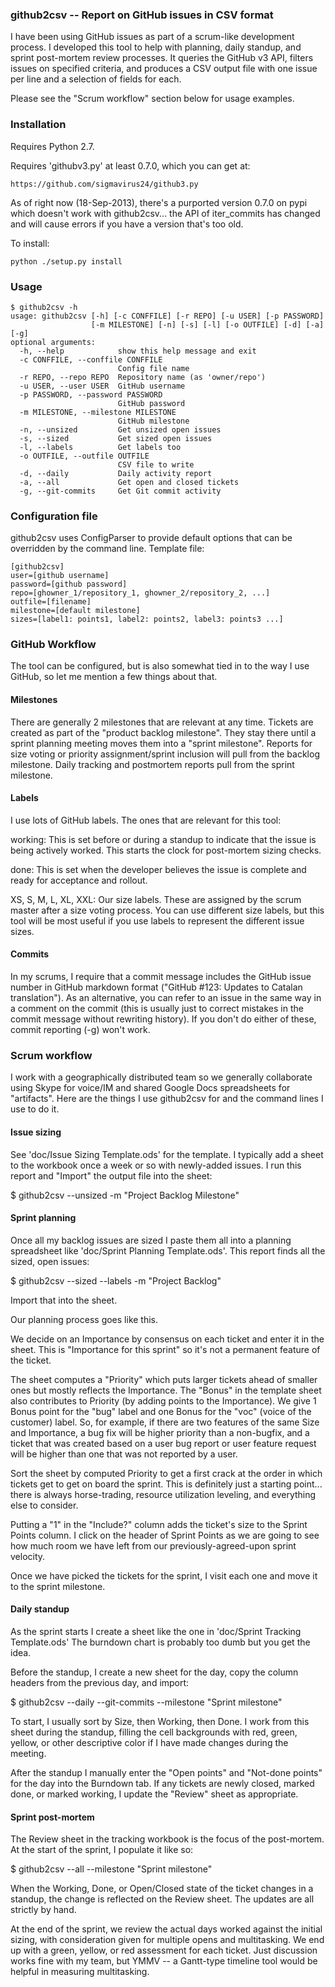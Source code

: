 ### github2csv -- Report on GitHub issues in CSV format

I have been using GitHub issues as part of a scrum-like development
process.  I developed this tool to help with planning, daily standup, and
sprint post-mortem review processes.   It queries the GitHub v3 API,
filters issues on specified criteria, and produces a CSV output file with
one issue per line and a selection of fields for each.

Please see the "Scrum workflow" section below for usage examples.


### Installation

Requires Python 2.7.

Requires 'githubv3.py' at least 0.7.0, which you can get at:

    https://github.com/sigmavirus24/github3.py

As of right now (18-Sep-2013), there's a purported version 0.7.0 on pypi
which doesn't work with github2csv... the API of iter_commits has changed
and will cause errors if you have a version that's too old.

To install:

    python ./setup.py install

### Usage

```
$ github2csv -h
usage: github2csv [-h] [-c CONFFILE] [-r REPO] [-u USER] [-p PASSWORD]
                  [-m MILESTONE] [-n] [-s] [-l] [-o OUTFILE] [-d] [-a] [-g]
optional arguments:
  -h, --help            show this help message and exit
  -c CONFFILE, --conffile CONFFILE
                        Config file name
  -r REPO, --repo REPO  Repository name (as 'owner/repo')
  -u USER, --user USER  GitHub username
  -p PASSWORD, --password PASSWORD
                        GitHub password
  -m MILESTONE, --milestone MILESTONE
                        GitHub milestone
  -n, --unsized         Get unsized open issues
  -s, --sized           Get sized open issues
  -l, --labels          Get labels too
  -o OUTFILE, --outfile OUTFILE
                        CSV file to write
  -d, --daily           Daily activity report
  -a, --all             Get open and closed tickets
  -g, --git-commits     Get Git commit activity
```

### Configuration file

github2csv uses ConfigParser to provide default options that can be
overridden by the command line.  Template file:

    [github2csv]
    user=[github username]
    password=[github password]
    repo=[ghowner_1/repository_1, ghowner_2/repository_2, ...]
    outfile=[filename]
    milestone=[default milestone]
    sizes=[label1: points1, label2: points2, label3: points3 ...]


### GitHub Workflow

The tool can be configured, but is also somewhat tied in to the way I use
GitHub, so let me mention a few things about that.

#### Milestones

There are generally 2 milestones that are relevant at any time.
Tickets are created as part of the "product backlog milestone".
They stay there until a sprint planning meeting moves them into a
"sprint milestone".  Reports for size voting or priority
assignment/sprint inclusion will pull from the backlog milestone.
Daily tracking and postmortem reports pull from the sprint milestone.

#### Labels

I use lots of GitHub labels.  The ones that are relevant for this tool:

   working: This is set before or during a standup to indicate that the
            issue is being actively worked.  This starts the clock for
            post-mortem sizing checks.

   done:    This is set when the developer believes the issue is complete
            and ready for acceptance and rollout.

   XS, S, M, L, XL, XXL: Our size labels.  These are assigned by the
            scrum master after a size voting process.  You can use
            different size labels, but this tool will be most useful if
            you use labels to represent the different issue sizes.

#### Commits

In my scrums, I require that a commit message includes the GitHub issue
number in GitHub markdown format ("GitHub #123: Updates to Catalan
translation").  As an alternative, you can refer to an issue in the same
way in a comment on the commit (this is usually just to correct mistakes in
the commit message without rewriting history).  If you don't do either of
these, commit reporting (-g) won't work.

### Scrum workflow

I work with a geographically distributed team so we generally collaborate
using Skype for voice/IM and shared Google Docs spreadsheets for
"artifacts".  Here are the things I use github2csv for and the command
lines I use to do it.

#### Issue sizing

See 'doc/Issue Sizing Template.ods' for the template.  I typically add a
sheet to the workbook once a week or so with newly-added issues.  I run
this report and "Import" the output file into the sheet:

  $ github2csv --unsized -m "Project Backlog Milestone"


#### Sprint planning

Once all my backlog issues are sized I paste them all into a planning
spreadsheet like 'doc/Sprint Planning Template.ods'.  This report finds all
the sized, open issues:

  $ github2csv --sized --labels -m "Project Backlog"

Import that into the sheet.

Our planning process goes like this.

We decide on an Importance by consensus on each ticket and enter it in the
sheet.  This is "Importance for this sprint" so it's not a permanent
feature of the ticket.

The sheet computes a "Priority" which puts larger tickets ahead of smaller
ones but mostly reflects the Importance.  The "Bonus" in the template sheet
also contributes to Priority (by adding points to the Importance).  We give
1 Bonus point for the "bug" label and one Bonus for the "voc" (voice of the
customer) label.  So, for example, if there are two features of the same
Size and Importance, a bug fix will be higher priority than a non-bugfix,
and a ticket that was created based on a user bug report or user feature
request will be higher than one that was not reported by a user.

Sort the sheet by computed Priority to get a first crack at the order in
which tickets get to get on board the sprint.  This is definitely just a
starting point... there is always horse-trading, resource utilization
leveling, and everything else to consider.

Putting a "1" in the "Include?" column adds the ticket's size to the Sprint
Points column.  I click on the header of Sprint Points as we are going to
see how much room we have left from our previously-agreed-upon sprint
velocity.

Once we have picked the tickets for the sprint, I visit each one and move
it to the sprint milestone.

#### Daily standup 

As the sprint starts I create a sheet like the one in
'doc/Sprint Tracking Template.ods'  The burndown chart is probably too
dumb but you get the idea.

Before the standup, I create a new sheet for the day, copy the column
headers from the previous day, and import:

 $ github2csv --daily --git-commits --milestone "Sprint milestone"

To start, I usually sort by Size, then Working, then Done.  I work from
this sheet during the standup, filling the cell backgrounds with red,
green, yellow, or other descriptive color if I have made changes during the
meeting.

After the standup I manually enter the "Open points" and "Not-done points"
for the day into the Burndown tab.  If any tickets are newly closed, marked
done, or marked working, I update the "Review" sheet as appropriate.

#### Sprint post-mortem

The Review sheet in the tracking workbook is the focus of the post-mortem.
At the start of the sprint, I populate it like so:

 $ github2csv --all --milestone "Sprint milestone"

When the Working, Done, or Open/Closed state of the ticket changes in a
standup, the change is reflected on the Review sheet.  The updates are all
strictly by hand.

At the end of the sprint, we review the actual days worked against the
initial sizing, with consideration given for multiple opens and
multitasking.  We end up with a green, yellow, or red assessment for each
ticket.  Just discussion works fine with my team, but YMMV -- a Gantt-type
timeline tool would be helpful in measuring multitasking.


